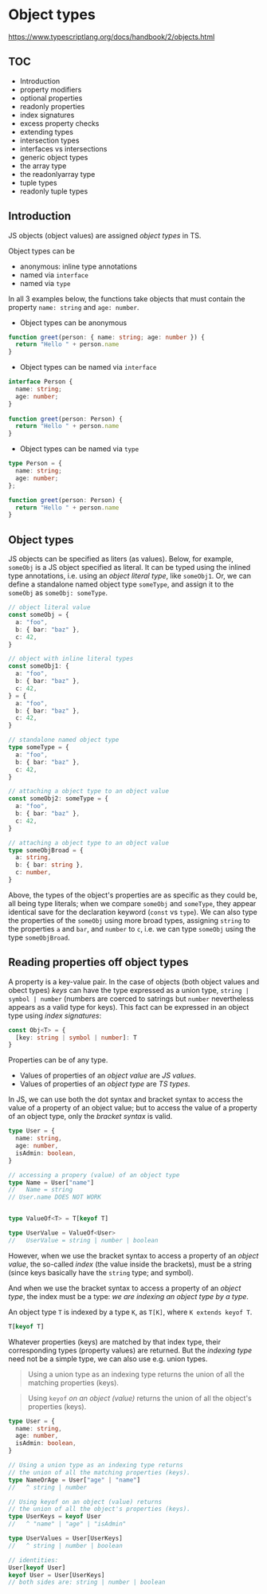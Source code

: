 # Object types

https://www.typescriptlang.org/docs/handbook/2/objects.html

## TOC
- Introduction
- property modifiers
- optional properties
- readonly properties
- index signatures
- excess property checks
- extending types
- intersection types
- interfaces vs intersections
- generic object types
- the array type
- the readonlyarray type
- tuple types
- readonly tuple types


## Introduction

JS objects (object values) are assigned *object types* in TS.

Object types can be
- anonymous: inline type annotations
- named via `interface`
- named via `type`

In all 3 examples below, the functions take objects that must contain the property `name: string` and `age: number`.


* Object types can be anonymous

```ts
function greet(person: { name: string; age: number }) {
  return "Hello " + person.name
}
```

* Object types can be named via `interface`

```ts
interface Person {
  name: string;
  age: number;
}
 
function greet(person: Person) {
  return "Hello " + person.name
}
```

* Object types can be named via `type`

```ts
type Person = {
  name: string;
  age: number;
};

function greet(person: Person) {
  return "Hello " + person.name
}
```

## Object types

JS objects can be specified as liters (as values). Below, for example, `someObj` is a JS object specified as literal. It can be typed using the inlined type annotations, i.e. using an *object literal type*, like `someObj1`. Or, we can define a standalone named object type `someType`, and assign it to the `someObj` as `someObj: someType`.

```ts
// object literal value
const someObj = {
  a: "foo",
  b: { bar: "baz" },
  c: 42,
}

// object with inline literal types
const someObj1: {
  a: "foo",
  b: { bar: "baz" },
  c: 42,
} = {
  a: "foo",
  b: { bar: "baz" },
  c: 42,
}

// standalone named object type
type someType = {
  a: "foo",
  b: { bar: "baz" },
  c: 42,
}

// attaching a object type to an object value
const someObj2: someType = {
  a: "foo",
  b: { bar: "baz" },
  c: 42,
}

// attaching a object type to an object value
type someObjBroad = {
  a: string,
  b: { bar: string },
  c: number,
}
```

Above, the types of the object's properties are as specific as they could be, all being type literals; when we compare `someObj` and `someType`, they appear identical save for the declaration keyword (`const` vs `type`). We can also type the properties of the `someObj` using more broad types, assigning `string` to the properties `a` and `bar`, and `number` to `c`, i.e. we can type `someObj` using the type `someObjBroad`.

## Reading properties off object types

A property is a key-value pair. In the case of objects (both object values and obect types) *keys* can have the type expressed as a union type, `string | symbol | number` (numbers are coerced to satrings but `number` nevertheless appears as a valid type for keys). This fact can be expressed in an object type using *index signatures*:

```ts
const Obj<T> = {
  [key: string | symbol | number]: T
}
```

Properties can be of any type.
- Values of properties of an *object value* are *JS values*.
- Values of properties of an *object type* are *TS types*.

In JS, we can use both the dot syntax and bracket syntax to access the value of a property of an object value; but to access the value of a property of an object type, only the *bracket syntax* is valid.

```ts
type User = {
  name: string,
  age: number,
  isAdmin: boolean,
}

// accessing a propery (value) of an object type
type Name = User["name"]
//   Name = string
// User.name DOES NOT WORK


type ValueOf<T> = T[keyof T]

type UserValue = ValueOf<User>
//   UserValue = string | number | boolean
```

However, when we use the bracket syntax to access a property of an *object value*, the so-called *index* (the value inside the brackets), must be a string (since keys basically have the `string` type; and symbol).

And when we use the bracket syntax to access a property of an *object type*, the index must be a type: *we are indexing an object type by a type*.

An object type `T` is indexed by a type `K`, as `T[K]`, where `K extends keyof T`.

```ts
T[keyof T]
```

Whatever properties (keys) are matched by that index type, their corresponding types (property values) are returned. But the *indexing type* need not be a simple type, we can also use e.g. union types.

>Using a union type as an indexing type returns the union of all the matching properties (keys).

>Using `keyof` *on an object (value)* returns the union of all the object's properties (keys).


```ts
type User = {
  name: string,
  age: number,
  isAdmin: boolean,
}

// Using a union type as an indexing type returns
// the union of all the matching properties (keys).
type NameOrAge = User["age" | "name"]
//   ^ string | number

// Using keyof on an object (value) returns
// the union of all the object's properties (keys).
type UserKeys = keyof User
//   ^ "name" | "age" | "isAdmin"

type UserValues = User[UserKeys]
//   ^ string | number | boolean

// identities:
User[keyof User]
keyof User = User[UserKeys]
// both sides are: string | number | boolean
```
